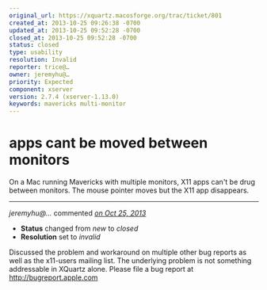 ```yaml
---
original_url: https://xquartz.macosforge.org/trac/ticket/801
created_at: 2013-10-25 09:26:38 -0700
updated_at: 2013-10-25 09:52:28 -0700
closed_at: 2013-10-25 09:52:28 -0700
status: closed
type: usability
resolution: Invalid
reporter: trice@…
owner: jeremyhu@…
priority: Expected
component: xserver
version: 2.7.4 (xserver-1.13.0)
keywords: mavericks multi-monitor
---
```


apps cant be moved between monitors
===================================


On a Mac running Mavericks with multiple monitors, X11 apps can't be drug between monitors. The mouse pointer moves but the X11 app disappears.



---

*jeremyhu@…* commented *[on Oct 25, 2013](https://xquartz.macosforge.org/trac/ticket/801#comment:1 "October 25, 2013 at 9:52 AM PDT")*

-   **Status** changed from *new* to *closed*
-   **Resolution** set to *invalid*

Discussed the problem and workaround on multiple other bug reports as well as the x11-users mailing list. The underlying problem is not something addressable in XQuartz alone. Please file a bug report at <http://bugreport.apple.com>



